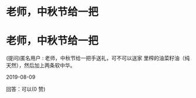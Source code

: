 # 老师，中秋节给一把

# 老师，中秋节给一把

(提问)匿名用户 : 老师，中秋节给一把手送礼，可不可以送家 里榨的油菜籽油（纯天然），然后加上两条软中华。

2019-08-09

回答：可以(0 赞)